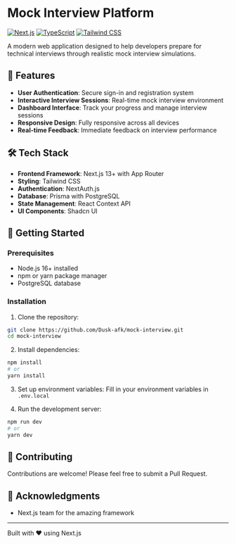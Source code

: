 # Mock Interview Platform

[![Next.js](https://img.shields.io/badge/Next.js-13+-000000?style=flat&logo=next.js)](https://nextjs.org/)
[![TypeScript](https://img.shields.io/badge/TypeScript-5.0+-3178C6?style=flat&logo=typescript)](https://www.typescriptlang.org/)
[![Tailwind CSS](https://img.shields.io/badge/Tailwind_CSS-3.0+-38B2AC?style=flat&logo=tailwind-css)](https://tailwindcss.com/)

A modern web application designed to help developers prepare for technical interviews through realistic mock interview simulations.

## 🌟 Features

- **User Authentication**: Secure sign-in and registration system
- **Interactive Interview Sessions**: Real-time mock interview environment
- **Dashboard Interface**: Track your progress and manage interview sessions
- **Responsive Design**: Fully responsive across all devices
- **Real-time Feedback**: Immediate feedback on interview performance

## 🛠️ Tech Stack

- **Frontend Framework**: Next.js 13+ with App Router
- **Styling**: Tailwind CSS
- **Authentication**: NextAuth.js
- **Database**: Prisma with PostgreSQL
- **State Management**: React Context API
- **UI Components**: Shadcn UI

## 🚀 Getting Started

### Prerequisites

- Node.js 16+ installed
- npm or yarn package manager
- PostgreSQL database

### Installation

1. Clone the repository:
```bash
git clone https://github.com/Dusk-afk/mock-interview.git
cd mock-interview
```

2. Install dependencies:
```bash
npm install
# or
yarn install
```

3. Set up environment variables:
Fill in your environment variables in `.env.local`

4. Run the development server:
```bash
npm run dev
# or
yarn dev
```

## 🤝 Contributing

Contributions are welcome! Please feel free to submit a Pull Request.

## 🙏 Acknowledgments

- Next.js team for the amazing framework

---

Built with ❤️ using Next.js
